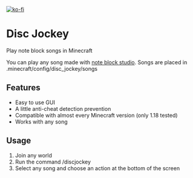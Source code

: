 [![ko-fi](https://ko-fi.com/img/githubbutton_sm.svg)](https://ko-fi.com/M4M1BW6QS)

# Disc Jockey
 Play note block songs in Minecraft
 
 You can play any song made with [note block studio](https://opennbs.org/).
 Songs are placed in .minecraft/config/disc_jockey/songs
 
 ## Features
 - Easy to use GUI
 - A little anti-cheat detection prevention
 - Compatible with almost every Minecraft version (only 1.18 tested)
 - Works with any song

## Usage
 1. Join any world
 2. Run the command /discjockey
 3. Select any song and choose an action at the bottom of the screen
